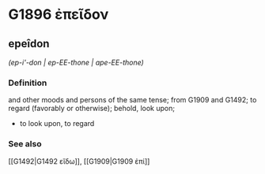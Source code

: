 # G1896 ἐπεῖδον

## epeîdon

_(ep-i'-don | ep-EE-thone | ape-EE-thone)_

### Definition

and other moods and persons of the same tense; from G1909 and G1492; to regard (favorably or otherwise); behold, look upon; 

- to look upon, to regard

### See also

[[G1492|G1492 εἴδω]], [[G1909|G1909 ἐπί]]
